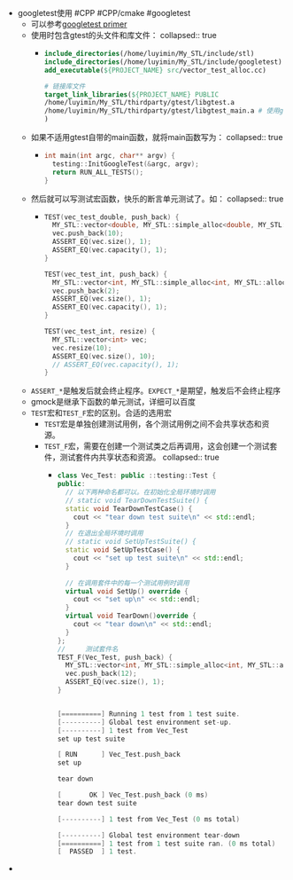 - googletest使用  #CPP #CPP/cmake #googletest
	- 可以参考[googletest primer](https://google.github.io/googletest/primer.html)
	- 使用时包含gtest的头文件和库文件：
	  collapsed:: true
		- ```cmake
		  include_directories(/home/luyimin/My_STL/include/stl)
		  include_directories(/home/luyimin/My_STL/include/googletest)
		  add_executable(${PROJECT_NAME} src/vector_test_alloc.cc)
		  
		  # 链接库文件
		  target_link_libraries(${PROJECT_NAME} PUBLIC 
		  /home/luyimin/My_STL/thirdparty/gtest/libgtest.a
		  /home/luyimin/My_STL/thirdparty/gtest/libgtest_main.a # 使用gtest自带的main函数
		  )
		  
		  ```
	- 如果不适用gtest自带的main函数，就将main函数写为：
	  collapsed:: true
		- ```CPP
		  int main(int argc, char** argv) {
		    testing::InitGoogleTest(&argc, argv);
		    return RUN_ALL_TESTS();
		  }
		  ```
	- 然后就可以写测试宏函数，快乐的断言单元测试了。如：
	  collapsed:: true
		- ```cpp
		  TEST(vec_test_double, push_back) {
		    MY_STL::vector<double, MY_STL::simple_alloc<double, MY_STL::alloc>> vec;
		    vec.push_back(10);
		    ASSERT_EQ(vec.size(), 1);
		    ASSERT_EQ(vec.capacity(), 1);
		  }
		  
		  TEST(vec_test_int, push_back) {
		    MY_STL::vector<int, MY_STL::simple_alloc<int, MY_STL::alloc>> vec;
		    vec.push_back(2);
		    ASSERT_EQ(vec.size(), 1);
		    ASSERT_EQ(vec.capacity(), 1);
		  }
		  
		  TEST(vec_test_int, resize) {
		    MY_STL::vector<int> vec;
		    vec.resize(10);
		    ASSERT_EQ(vec.size(), 10);
		    // ASSERT_EQ(vec.capacity(), 1);
		  }
		  ```
	- `ASSERT_*`是触发后就会终止程序。`EXPECT_*`是期望，触发后不会终止程序
	- gmock是继承下函数的单元测试，详细可以百度
	- `TEST`宏和`TEST_F`宏的区别。合适的选用宏
		- `TEST`宏是单独创建测试用例，各个测试用例之间不会共享状态和资源。
		- `TEST_F`宏，需要在创建一个测试类之后再调用，这会创建一个测试套件，测试套件内共享状态和资源。
		  collapsed:: true
			- ```cpp
			  class Vec_Test: public ::testing::Test {
			  public:
			    // 以下两种命名都可以。在初始化全局环境时调用
			    // static void TearDownTestSuite() {
			    static void TearDownTestCase() {
			      cout << "tear down test suite\n" << std::endl;
			    }
			    // 在退出全局环境时调用
			    // static void SetUpTestSuite() {
			    static void SetUpTestCase() {
			      cout << "set up test suite\n" << std::endl;
			    }
			    
			    // 在调用套件中的每一个测试用例时调用
			    virtual void SetUp() override {
			      cout << "set up\n" << std::endl;
			    }
			    virtual void TearDown()override {
			      cout << "tear down\n" << std::endl;
			    }
			  };
			  //     测试套件名
			  TEST_F(Vec_Test, push_back) {
			    MY_STL::vector<int, MY_STL::simple_alloc<int, MY_STL::alloc>> vec;
			    vec.push_back(12);
			    ASSERT_EQ(vec.size(), 1);
			  }
			  
			  
			  [==========] Running 1 test from 1 test suite.
			  [----------] Global test environment set-up.
			  [----------] 1 test from Vec_Test
			  set up test suite
			  
			  [ RUN      ] Vec_Test.push_back
			  set up
			  
			  tear down
			  
			  [       OK ] Vec_Test.push_back (0 ms)
			  tear down test suite
			  
			  [----------] 1 test from Vec_Test (0 ms total)
			  
			  [----------] Global test environment tear-down
			  [==========] 1 test from 1 test suite ran. (0 ms total)
			  [  PASSED  ] 1 test.
			  ```
-